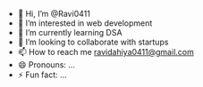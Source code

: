 - 👋 Hi, I’m @Ravi0411
- 👀 I’m interested in web development
- 🌱 I’m currently learning DSA
- 💞️ I’m looking to collaborate with startups
- 📫 How to reach me ravidahiya0411@gmail.com
- 😄 Pronouns: ...
- ⚡ Fun fact: ...

<!---
Ravi0411/Ravi0411 is a ✨ special ✨ repository because its `README.md` (this file) appears on your GitHub profile.
You can click the Preview link to take a look at your changes.
--->
